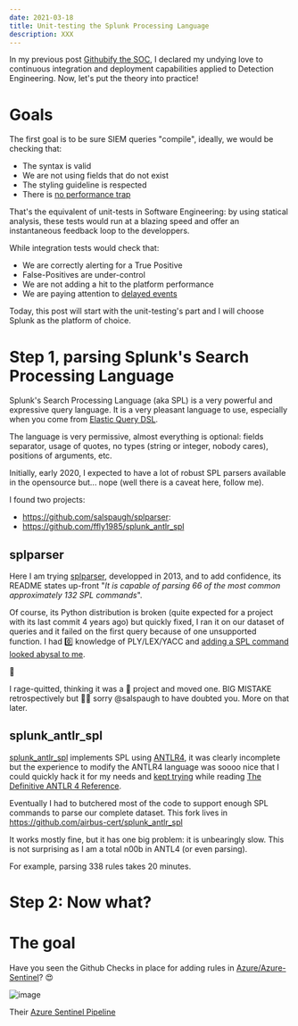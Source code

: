 ```yaml
---
date: 2021-03-18
title: Unit-testing the Splunk Processing Language
description: XXX
---
```


In my previous post [Githubify the SOC](https://justanothergeek.chdir.org/2020/10/githubify-the-soc/), I declared my undying love to continuous integration and deployment capabilities applied to Detection Engineering. Now, let's put the theory into practice!

# Goals

The first goal is to be sure SIEM queries "compile", ideally, we would be checking that:
- The syntax is valid
- We are not using fields that do not exist
- The styling guideline is respected
- There is [no performance trap](https://docs.splunk.com/Documentation/Splunk/8.1.2/Search/Quicktipsforoptimization)

That's the equivalent of unit-tests in Software Engineering: by using statical analysis, these tests would run at a blazing speed and offer an instantaneous feedback loop to the developpers. 

While integration tests would check that:
- We are correctly alerting for a True Positive
- False-Positives are under-control
- We are not adding a hit to the platform performance
- We are paying attention to [delayed events](https://opstune.com/2016/12/13/siem-tricks-dealing-with-delayed-events-in-splunk/)

Today, this post will start with the unit-testing's part and I will choose Splunk as the platform of choice.

# Step 1, parsing Splunk's Search Processing Language

Splunk's Search Processing Language (aka SPL) is a very powerful and expressive query language. It is a very pleasant language to use, especially when you come from [Elastic Query DSL](https://www.elastic.co/guide/en/elasticsearch/reference/current/query-dsl.html).

The language is very permissive, almost everything is optional: fields separator, usage of quotes, no types (string or integer, nobody cares), positions of arguments, etc.

Initially, early 2020, I expected to have a lot of robust SPL parsers available in the opensource but... nope (well there is a caveat here, follow me).

I found two projects:
- https://github.com/salspaugh/splparser: 
- https://github.com/ffly1985/splunk_antlr_spl

## splparser

Here I am trying [splparser](https://github.com/salspaugh/splparser), developped in 2013, and to add confidence, its README states up-front "_It is capable of parsing 66 of the most common approximately 132 SPL commands_".

Of course, its Python distribution is broken (quite expected for a project with its last commit 4 years ago) but quickly fixed, I ran it on our dataset of queries and it failed on the first query because of one unsupported function. I had 0️⃣ knowledge of PLY/LEX/YACC and [adding a SPL command looked abysal to me](https://github.com/salspaugh/splparser/commit/8511b66e78c26fddaacc52f630bc41c31df1e989).

🤬

I rage-quitted, thinking it was a 💩 project and moved one. BIG MISTAKE retrospectively but 🤷‍♂️  sorry @salspaugh to have doubted you. More on that later.

## splunk_antlr_spl

[splunk_antlr_spl](https://github.com/ffly1985/splunk_antlr_spl) implements SPL using [ANTLR4](https://github.com/antlr/antlr4), it was clearly incomplete but the experience to modify the ANTLR4 language was soooo nice that I could quickly hack it for my needs and [kept trying](https://github.com/ffly1985/splunk_antlr_spl/compare/master...airbus-cert:master) while reading [The Definitive ANTLR 4 Reference](https://www.amazon.com/dp/1934356999/).

Eventually I had to butchered most of the code to support enough SPL commands to parse our complete dataset. This fork lives in https://github.com/airbus-cert/splunk_antlr_spl

It works mostly fine, but it has one big problem: it is unbearingly slow. This is not surprising as I am a total n00b in ANTL4 (or even parsing).

For example, parsing 338 rules takes 20 minutes.

##

# Step 2: Now what?



  



# The goal

Have you seen the Github Checks in place for adding rules in [Azure/Azure-Sentinel](https://github.com/Azure/Azure-Sentinel)? 😍

![image](https://user-images.githubusercontent.com/115087/111625753-826b4880-87ed-11eb-9c51-5ae142aaa68e.png)

Their [Azure Sentinel Pipeline](https://dev.azure.com/azure/Azure-Sentinel/_build/results?buildId=20904&view=results)

